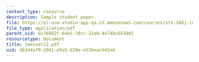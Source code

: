 ```yaml
---
content_type: resource
description: Sample student paper.
file: https://ol-ocw-studio-app-qa.s3.amazonaws.com/courses/sts-340j-introduction-to-the-history-of-technology-fall-2006/db344af92041e5e5d19ee53beac641ed_lmesseri2.pdf
file_type: application/pdf
parent_uid: 6c76982f-64e5-10cc-21e0-4e749c6439d1
resourcetype: Document
title: lmesseri2.pdf
uid: db344af9-2041-e5e5-d19e-e53beac641ed
---
```

